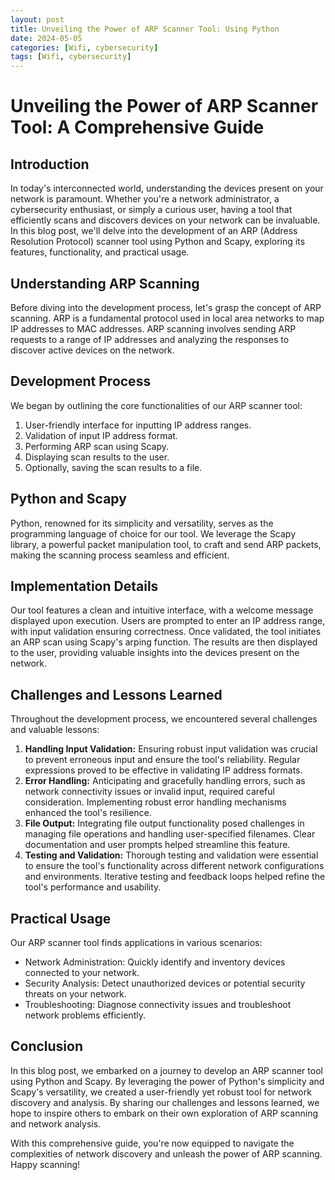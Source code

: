 ```yaml
---
layout: post
title: Unveiling the Power of ARP Scanner Tool: Using Python
date: 2024-05-05
categories: [Wifi, cybersecurity]
tags: [Wifi, cybersecurity]
---
```


# Unveiling the Power of ARP Scanner Tool: A Comprehensive Guide

## Introduction
In today's interconnected world, understanding the devices present on your network is paramount. Whether you're a network administrator, a cybersecurity enthusiast, or simply a curious user, having a tool that efficiently scans and discovers devices on your network can be invaluable. In this blog post, we'll delve into the development of an ARP (Address Resolution Protocol) scanner tool using Python and Scapy, exploring its features, functionality, and practical usage.

## Understanding ARP Scanning
Before diving into the development process, let's grasp the concept of ARP scanning. ARP is a fundamental protocol used in local area networks to map IP addresses to MAC addresses. ARP scanning involves sending ARP requests to a range of IP addresses and analyzing the responses to discover active devices on the network.

## Development Process
We began by outlining the core functionalities of our ARP scanner tool:
1. User-friendly interface for inputting IP address ranges.
2. Validation of input IP address format.
3. Performing ARP scan using Scapy.
4. Displaying scan results to the user.
5. Optionally, saving the scan results to a file.

## Python and Scapy
Python, renowned for its simplicity and versatility, serves as the programming language of choice for our tool. We leverage the Scapy library, a powerful packet manipulation tool, to craft and send ARP packets, making the scanning process seamless and efficient.

## Implementation Details
Our tool features a clean and intuitive interface, with a welcome message displayed upon execution. Users are prompted to enter an IP address range, with input validation ensuring correctness. Once validated, the tool initiates an ARP scan using Scapy's arping function. The results are then displayed to the user, providing valuable insights into the devices present on the network.

## Challenges and Lessons Learned
Throughout the development process, we encountered several challenges and valuable lessons:
1. **Handling Input Validation:** Ensuring robust input validation was crucial to prevent erroneous input and ensure the tool's reliability. Regular expressions proved to be effective in validating IP address formats.
2. **Error Handling:** Anticipating and gracefully handling errors, such as network connectivity issues or invalid input, required careful consideration. Implementing robust error handling mechanisms enhanced the tool's resilience.
3. **File Output:** Integrating file output functionality posed challenges in managing file operations and handling user-specified filenames. Clear documentation and user prompts helped streamline this feature.
4. **Testing and Validation:** Thorough testing and validation were essential to ensure the tool's functionality across different network configurations and environments. Iterative testing and feedback loops helped refine the tool's performance and usability.

## Practical Usage
Our ARP scanner tool finds applications in various scenarios:
- Network Administration: Quickly identify and inventory devices connected to your network.
- Security Analysis: Detect unauthorized devices or potential security threats on your network.
- Troubleshooting: Diagnose connectivity issues and troubleshoot network problems efficiently.

## Conclusion
In this blog post, we embarked on a journey to develop an ARP scanner tool using Python and Scapy. By leveraging the power of Python's simplicity and Scapy's versatility, we created a user-friendly yet robust tool for network discovery and analysis. By sharing our challenges and lessons learned, we hope to inspire others to embark on their own exploration of ARP scanning and network analysis.

With this comprehensive guide, you're now equipped to navigate the complexities of network discovery and unleash the power of ARP scanning. Happy scanning!
 
